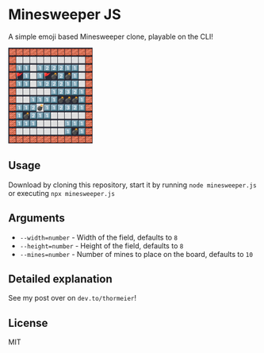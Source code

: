 # Minesweeper JS

A simple emoji based Minesweeper clone, playable on the CLI!

![A screenshot of the Minesweeper.js CLI](minesweeper.png)

## Usage

Download by cloning this repository, start it by running `node minesweeper.js` or executing `npx minesweeper.js`

## Arguments

 * `--width=number` - Width of the field, defaults to `8`
 * `--height=number` - Height of the field, defaults to `8`
 * `--mines=number` - Number of mines to place on the board, defaults to `10`

## Detailed explanation

See my post over on `dev.to/thormeier`!

## License

MIT
